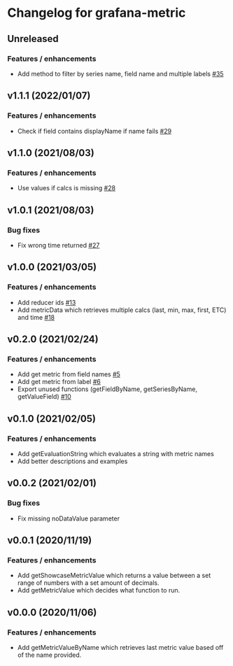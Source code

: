 # Changelog for grafana-metric

## Unreleased

### Features / enhancements

- Add method to filter by series name, field name and multiple labels [#35](https://github.com/gapitio/grafana-metric/pull/35)

## v1.1.1 (2022/01/07)

### Features / enhancements

- Check if field contains displayName if name fails [#29](https://github.com/gapitio/grafana-metric/pull/29)

## v1.1.0 (2021/08/03)

### Features / enhancements

- Use values if calcs is missing [#28](https://github.com/gapitio/grafana-metric/pull/28)

## v1.0.1 (2021/08/03)

### Bug fixes

- Fix wrong time returned [#27](https://github.com/gapitio/grafana-metric/pull/27)

## v1.0.0 (2021/03/05)

### Features / enhancements

- Add reducer ids [#13](https://github.com/gapitio/grafana-metric/pull/13)
- Add metricData which retrieves multiple calcs (last, min, max, first, ETC) and time [#18](https://github.com/gapitio/grafana-metric/pull/18)

## v0.2.0 (2021/02/24)

### Features / enhancements

- Add get metric from field names [#5](https://github.com/gapitio/grafana-metric/pull/5)
- Add get metric from label [#6](https://github.com/gapitio/grafana-metric/pull/6)
- Export unused functions (getFieldByName, getSeriesByName, getValueField) [#10](https://github.com/gapitio/grafana-metric/pull/10)

## v0.1.0 (2021/02/05)

### Features / enhancements

- Add getEvaluationString which evaluates a string with metric names
- Add better descriptions and examples

## v0.0.2 (2021/02/01)

### Bug fixes

- Fix missing noDataValue parameter

## v0.0.1 (2020/11/19)

### Features / enhancements

- Add getShowcaseMetricValue which returns a value between a set range of numbers with a set amount of decimals.
- Add getMetricValue which decides what function to run.

## v0.0.0 (2020/11/06)

### Features / enhancements

- Add getMetricValueByName which retrieves last metric value based off of the name provided.
